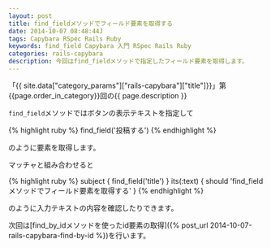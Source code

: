 ```yaml
---
layout: post
title: find_fieldメソッドでフィールド要素を取得する
date: 2014-10-07 08:48:44J
tags: Capybara RSpec Rails Ruby
keywords: find_field Capybara 入門 RSpec Rails Ruby
categories: rails-capybara
description: 今回はfind_fieldメソッドで指定したフィールド要素を取得します。
---
```


「{{ site.data["category_params"]["rails-capybara"]["title"]}}」第{{page.order_in_category}}回の{{ page.description }}

`find_field`メソッドではボタンの表示テキストを指定して

{% highlight ruby %}
find_field('投稿する')
{% endhighlight %}

のように要素を取得します。

マッチャと組み合わせると

{% highlight ruby %}
subject { find_field('title') }
its(:text) { should 'find_fieldメソッドでフィールド要素を取得する' }
{% endhighlight %}

のように入力テキストの内容を確認したりできます。

次回は[find_by_idメソッドを使ったid要素の取得]({% post_url 2014-10-07-rails-capybara-find-by-id %})を行います。
